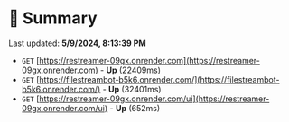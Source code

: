 # 📖 Summary
Last updated: **5/9/2024, 8:13:39 PM**

- `GET` [https://restreamer-09gx.onrender.com](https://restreamer-09gx.onrender.com) - **Up** (22409ms)
- `GET` [https://filestreambot-b5k6.onrender.com/](https://filestreambot-b5k6.onrender.com/) - **Up** (32401ms)
- `GET` [https://restreamer-09gx.onrender.com/ui](https://restreamer-09gx.onrender.com/ui) - **Up** (652ms)
